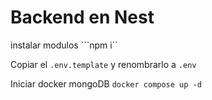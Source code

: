 
# Backend en Nest

instalar modulos ```npm i`` 

Copiar el ```.env.template``` y renombrarlo a ```.env```

Iniciar docker mongoDB ```docker compose up -d``` 
